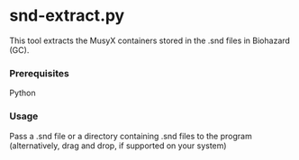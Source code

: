 # snd-extract.py
This tool extracts the MusyX containers stored in the .snd files in Biohazard (GC).

### Prerequisites
Python

### Usage
Pass a .snd file or a directory containing .snd files to the program (alternatively, drag and drop, if supported on your system)
